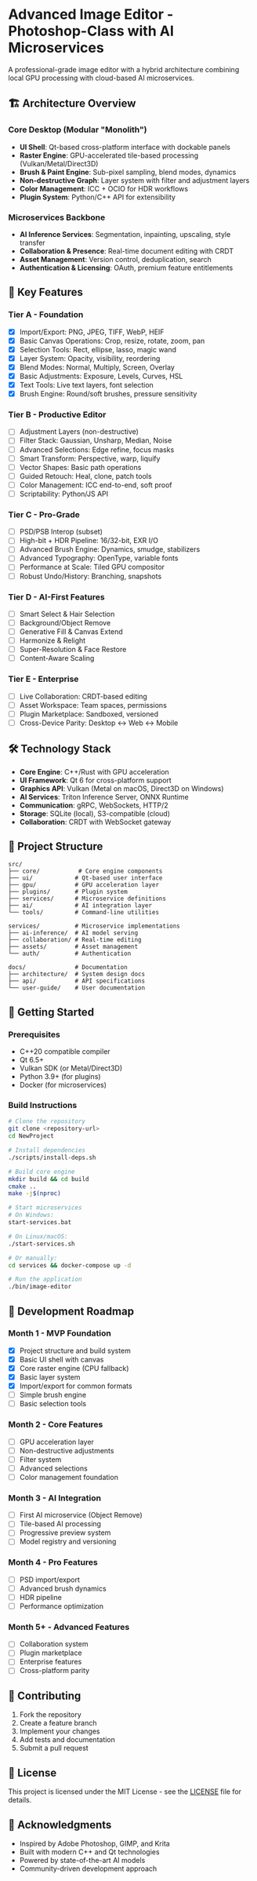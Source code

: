 # Advanced Image Editor - Photoshop-Class with AI Microservices

A professional-grade image editor with a hybrid architecture combining local GPU processing with cloud-based AI microservices.

## 🏗️ Architecture Overview

### Core Desktop (Modular "Monolith")
- **UI Shell**: Qt-based cross-platform interface with dockable panels
- **Raster Engine**: GPU-accelerated tile-based processing (Vulkan/Metal/Direct3D)
- **Brush & Paint Engine**: Sub-pixel sampling, blend modes, dynamics
- **Non-destructive Graph**: Layer system with filter and adjustment layers
- **Color Management**: ICC + OCIO for HDR workflows
- **Plugin System**: Python/C++ API for extensibility

### Microservices Backbone
- **AI Inference Services**: Segmentation, inpainting, upscaling, style transfer
- **Collaboration & Presence**: Real-time document editing with CRDT
- **Asset Management**: Version control, deduplication, search
- **Authentication & Licensing**: OAuth, premium feature entitlements

## 🚀 Key Features

### Tier A - Foundation
- [x] Import/Export: PNG, JPEG, TIFF, WebP, HEIF
- [x] Basic Canvas Operations: Crop, resize, rotate, zoom, pan
- [x] Selection Tools: Rect, ellipse, lasso, magic wand
- [x] Layer System: Opacity, visibility, reordering
- [x] Blend Modes: Normal, Multiply, Screen, Overlay
- [x] Basic Adjustments: Exposure, Levels, Curves, HSL
- [x] Text Tools: Live text layers, font selection
- [x] Brush Engine: Round/soft brushes, pressure sensitivity

### Tier B - Productive Editor
- [ ] Adjustment Layers (non-destructive)
- [ ] Filter Stack: Gaussian, Unsharp, Median, Noise
- [ ] Advanced Selections: Edge refine, focus masks
- [ ] Smart Transform: Perspective, warp, liquify
- [ ] Vector Shapes: Basic path operations
- [ ] Guided Retouch: Heal, clone, patch tools
- [ ] Color Management: ICC end-to-end, soft proof
- [ ] Scriptability: Python/JS API

### Tier C - Pro-Grade
- [ ] PSD/PSB Interop (subset)
- [ ] High-bit + HDR Pipeline: 16/32-bit, EXR I/O
- [ ] Advanced Brush Engine: Dynamics, smudge, stabilizers
- [ ] Advanced Typography: OpenType, variable fonts
- [ ] Performance at Scale: Tiled GPU compositor
- [ ] Robust Undo/History: Branching, snapshots

### Tier D - AI-First Features
- [ ] Smart Select & Hair Selection
- [ ] Background/Object Remove
- [ ] Generative Fill & Canvas Extend
- [ ] Harmonize & Relight
- [ ] Super-Resolution & Face Restore
- [ ] Content-Aware Scaling

### Tier E - Enterprise
- [ ] Live Collaboration: CRDT-based editing
- [ ] Asset Workspace: Team spaces, permissions
- [ ] Plugin Marketplace: Sandboxed, versioned
- [ ] Cross-Device Parity: Desktop ↔ Web ↔ Mobile

## 🛠️ Technology Stack

- **Core Engine**: C++/Rust with GPU acceleration
- **UI Framework**: Qt 6 for cross-platform support
- **Graphics API**: Vulkan (Metal on macOS, Direct3D on Windows)
- **AI Services**: Triton Inference Server, ONNX Runtime
- **Communication**: gRPC, WebSockets, HTTP/2
- **Storage**: SQLite (local), S3-compatible (cloud)
- **Collaboration**: CRDT with WebSocket gateway

## 📁 Project Structure

```
src/
├── core/           # Core engine components
├── ui/            # Qt-based user interface
├── gpu/           # GPU acceleration layer
├── plugins/       # Plugin system
├── services/      # Microservice definitions
├── ai/            # AI integration layer
└── tools/         # Command-line utilities

services/          # Microservice implementations
├── ai-inference/  # AI model serving
├── collaboration/ # Real-time editing
├── assets/        # Asset management
└── auth/          # Authentication

docs/              # Documentation
├── architecture/  # System design docs
├── api/           # API specifications
└── user-guide/    # User documentation
```

## 🚀 Getting Started

### Prerequisites
- C++20 compatible compiler
- Qt 6.5+
- Vulkan SDK (or Metal/Direct3D)
- Python 3.9+ (for plugins)
- Docker (for microservices)

### Build Instructions
```bash
# Clone the repository
git clone <repository-url>
cd NewProject

# Install dependencies
./scripts/install-deps.sh

# Build core engine
mkdir build && cd build
cmake ..
make -j$(nproc)

# Start microservices
# On Windows:
start-services.bat

# On Linux/macOS:
./start-services.sh

# Or manually:
cd services && docker-compose up -d

# Run the application
./bin/image-editor
```

## 🔧 Development Roadmap

### Month 1 - MVP Foundation
- [x] Project structure and build system
- [x] Basic UI shell with canvas
- [x] Core raster engine (CPU fallback)
- [x] Basic layer system
- [x] Import/export for common formats
- [ ] Simple brush engine
- [ ] Basic selection tools

### Month 2 - Core Features
- [ ] GPU acceleration layer
- [ ] Non-destructive adjustments
- [ ] Filter system
- [ ] Advanced selections
- [ ] Color management foundation

### Month 3 - AI Integration
- [ ] First AI microservice (Object Remove)
- [ ] Tile-based AI processing
- [ ] Progressive preview system
- [ ] Model registry and versioning

### Month 4 - Pro Features
- [ ] PSD import/export
- [ ] Advanced brush dynamics
- [ ] HDR pipeline
- [ ] Performance optimization

### Month 5+ - Advanced Features
- [ ] Collaboration system
- [ ] Plugin marketplace
- [ ] Enterprise features
- [ ] Cross-platform parity

## 🤝 Contributing

1. Fork the repository
2. Create a feature branch
3. Implement your changes
4. Add tests and documentation
5. Submit a pull request

## 📄 License

This project is licensed under the MIT License - see the [LICENSE](LICENSE) file for details.

## 🙏 Acknowledgments

- Inspired by Adobe Photoshop, GIMP, and Krita
- Built with modern C++ and Qt technologies
- Powered by state-of-the-art AI models
- Community-driven development approach
